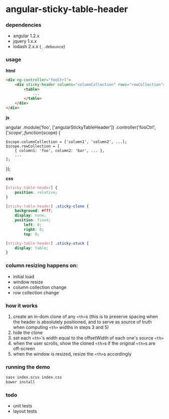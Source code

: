 angular-sticky-table-header
===================

### dependencies

- angular 1.2.x
- jquery 1.x.x
- lodash 2.x.x (`_.debounce`)

### usage

**html**

```html
<div ng-controller="fooCtrl">
	<div sticky-header columns="columnCollection" rows="rowCollection">
		<table>
			...
		</table>
	</div>
</div>
```

**js**

angular
.module('foo', ['angularStickyTableHeader'])
.controller('fooCtrl', ['$scope', function ($scope) {
	
	$scope.columnCollection = ['column1', 'column2', ...];
	$scope.rowCollection = [
		{ column1: 'foo', column2: 'bar', ... },
		...
	];

});

**css**

```css
[sticky-table-header] {
	position: relative;
}

[sticky-table-header] .sticky-clone {
	background: #fff;
	display: none;
	position: fixed;
		left: 0;
		right: 0;
		top: 0;

[sticky-table-header] .sticky-stuck {
	display: table;
}
```

### column resizing happens on:

- initial load
- window resize
- column collection change
- row collection change

### how it works

1. create an in-dom clone of any `<th>`s (this is to preserve spacing when the header is absolutely positioned, and to serve as source of truth when computing `<th>` widths in steps 3 and 5)
2. hide the clone
3. set each `<th>`'s width equal to the offsetWidth of each one's source `<th>`
4. when the user scrolls, show the cloned `<th>`s if the original `<th>`s are off-screen
5. when the window is resized, resize the `<th>`s accordingly

### running the demo

```bash
sass index.scss index.css
bower install
```

### todo

- unit tests
- layout tests